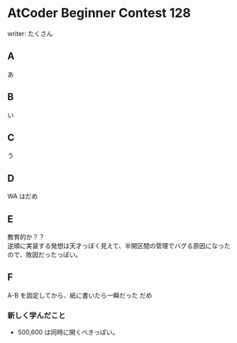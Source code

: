 # AtCoder Beginner Contest 128

writer: たくさん

## A

あ

## B

い

## C

う

## D

WA はだめ

## E

教育的か？？  
逆順に実装する発想は天才っぽく見えて、半開区間の管理でバグる原因になったので、敗因だったっぽい。

## F

A-B を固定してから、紙に書いたら一瞬だった
だめ

### 新しく学んだこと

- 500,600 は同時に開くべきっぽい。
